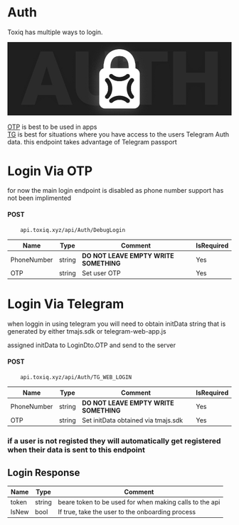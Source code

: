 # Auth
Toxiq has multiple ways to login.  

![Logo](Images/auth.jpg)

[OTP](#login-via-otp) is best to be used in apps  
[TG](#login-via-telegram) is best for situations where you have access to the users Telegram Auth data. this endpoint takes advantage of Telegram passport


# Login Via OTP

for now the main login endpoint is disabled as phone number support has not been implimented

#### POST
        api.toxiq.xyz/api/Auth/DebugLogin
| Name        | Type   | Comment            | IsRequired |
|-------------|--------|--------------------|------------|
| PhoneNumber | string | **DO NOT LEAVE EMPTY WRITE SOMETHING**     | Yes        |
| OTP         | string | Set user OTP       | Yes        |


# Login Via Telegram

when loggin in using telegram you will need to obtain initData string that is generated by either tmajs.sdk or telegram-web-app.js  

assigned initData to LoginDto.OTP and send to the server



#### POST
        api.toxiq.xyz/api/Auth/TG_WEB_LOGIN

| Name        | Type   | Comment            | IsRequired |
|-------------|--------|--------------------|------------|
| PhoneNumber | string | **DO NOT LEAVE EMPTY WRITE SOMETHING**     | Yes        |
| OTP         | string | Set initData obtained via tmajs.sdk       | Yes        |

### if a user is not registed they will automatically get registered when their data is sent to this endpoint

## Login Response

| Name  | Type   | Comment                                       |
|-------|--------|-----------------------------------------------|
| token | string | beare token to be used for when making calls to the api                                              |
| IsNew | bool   | If true, take the user to the onboarding process |

